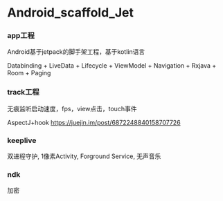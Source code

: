 # Android_scaffold_Jet

### app工程
Android基于jetpack的脚手架工程，基于kotlin语言

Databinding + LiveData + Lifecycle + ViewModel + Navigation + Rxjava + Room + Paging

### track工程
无痕监听启动速度，fps，view点击，touch事件

AspectJ+hook
https://juejin.im/post/6872248840158707726

### keeplive
双进程守护, 1像素Activity, Forground Service, 无声音乐

### ndk
加密
